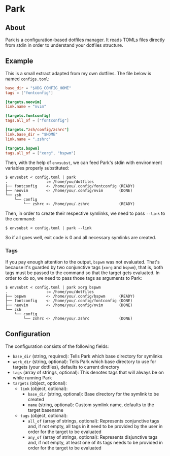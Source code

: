 # Park

## About
Park is a configuration-based dotfiles manager. It reads TOMLs files directly from stdin in order to
understand your dotfiles structure.

## Example
This is a small extract adapted from my own dotfiles. The file below is named `configs.toml`:

```toml
base_dir = "$XDG_CONFIG_HOME"
tags = ["fontconfig"]

[targets.neovim]
link.name = "nvim"

[targets.fontconfig]
tags.all_of = ["fontconfig"]

[targets."zsh/config/zshrc"]
link.base_dir = "$HOME"
link.name = ".zshrc"

[targets.bspwm]
tags.all_of = ["xorg", "bspwm"]
```

Then, with the help of `envsubst`, we can feed Park's stdin with environment variables properly
substituted:
```console
$ envsubst < config.toml | park
.                 := /home/you/dotfiles
├── fontconfig    <- /home/you/.config/fontconfig (READY)
├── neovim        <- /home/you/.config/nvim       (DONE)
└── zsh
    └── config
        └── zshrc <- /home/you/.zshrc             (READY)
```

Then, in order to create their respective symlinks, we need to pass `--link` to the command:
```console
$ envsubst < config.toml | park --link
```

So if all goes well, exit code is 0 and all necessary symlinks are created.

### Tags
If you pay enough attention to the output, `bspwm` was not evaluated. That's because it's guarded by
two conjunctive tags (`xorg` and `bspwm`), that is, both tags must be passed to the command so that
the target gets evaluated. In order to do so, we need to pass those tags as arguments to Park:
```console
$ envsubst < config.toml | park xorg bspwm
.                 := /home/you/dotfiles
├── bspwm         <- /home/you/.config/bspwm      (READY)
├── fontconfig    <- /home/you/.config/fontconfig (DONE)
├── neovim        <- /home/you/.config/nvim       (DONE)
└── zsh
    └── config
        └── zshrc <- /home/you/.zshrc             (DONE)
```

## Configuration
The configuration consists of the following fields:

- `base_dir` (string, required): Tells Park which base directory for symlinks
- `work_dir` (string, optional): Tells Park which base directory to use for targets (your dotfiles),
  defaults to current directory
- `tags` (array of strings, optional): This denotes tags that will always be on while running Park
- `targets` (object, optional): 
	- `link` (object, optional):
		- `base_dir` (string, optional): Base directory for the symlink to be created
		- `name` (string, optional): Custom symlink name, defaults to the target basename
	- `tags` (object, optional):
		- `all_of` (array of strings, optional): Represents conjunctive tags and, if not empty, all
		  tags in it need to be provided by the user in order for the target to be evaluated
		- `any_of` (array of strings, optional): Represents disjunctive tags and, if not empty, at
		  least one of its tags needs to be provided in order for the target to be evaluated
